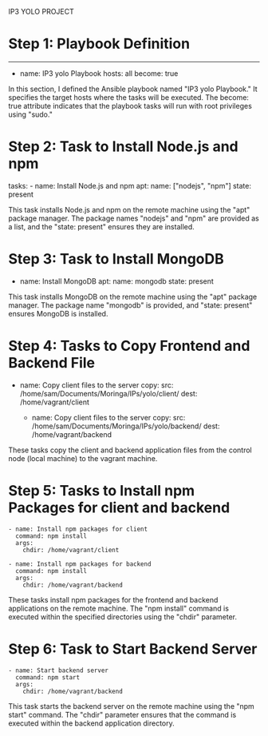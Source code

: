 IP3 YOLO PROJECT

# Step 1: Playbook Definition

---
- name: IP3 yolo Playbook
  hosts: all
  become: true
 
In this section, I defined the Ansible playbook named "IP3 yolo Playbook." It specifies the target hosts where the tasks will be executed.
The become: true attribute indicates that the playbook tasks will run with root privileges using "sudo."

# Step 2: Task to Install Node.js and npm

  tasks:
    - name: Install Node.js and npm
      apt:
        name: ["nodejs", "npm"]
        state: present

This task installs Node.js and npm on the remote machine using the "apt" package manager. The package names "nodejs" and "npm" are provided as a list, and the "state: present" ensures they are installed.

# Step 3: Task to Install MongoDB

 - name: Install MongoDB
      apt:
        name: mongodb
        state: present

This task installs MongoDB on the remote machine using the "apt" package manager. The package name "mongodb" is provided, and "state: present" ensures MongoDB is installed.

# Step 4: Tasks to Copy Frontend and Backend File

  - name: Copy client files to the server
      copy:
        src: /home/sam/Documents/Moringa/IPs/yolo/client/
        dest: /home/vagrant/client

    - name: Copy client files to the server
      copy:
        src: /home/sam/Documents/Moringa/IPs/yolo/backend/
        dest: /home/vagrant/backend

These tasks copy the client and backend application files from the control node (local machine) to the vagrant machine. 

# Step 5: Tasks to Install npm Packages for client and backend

    - name: Install npm packages for client
      command: npm install
      args:
        chdir: /home/vagrant/client

    - name: Install npm packages for backend
      command: npm install
      args:
        chdir: /home/vagrant/backend

These tasks install npm packages for the frontend and backend applications on the remote machine. The "npm install" command is executed within the specified directories using the "chdir" parameter.

# Step 6: Task to Start Backend Server

    - name: Start backend server
      command: npm start
      args:
        chdir: /home/vagrant/backend

This task starts the backend server on the remote machine using the "npm start" command. The "chdir" parameter ensures that the command is executed within the backend application directory.